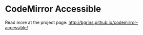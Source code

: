 # CodeMirror Accessible

Read more at the project page: http://bgrins.github.io/codemirror-accessible/